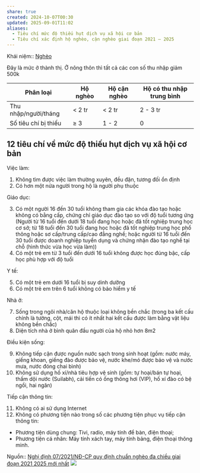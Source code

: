 ```yaml
---
share: true
created: 2024-10-07T00:30
updated: 2025-09-01T11:02
aliases:
  - Tiêu chí mức độ thiếu hụt dịch vụ xã hội cơ bản
  - Tiêu chí xác định hộ nghèo, cận nghèo giai đoạn 2021 – 2025
---
```

Khái niệm:: [Nghèo](../../../%CE%9E%20Kh%C3%A1i%20ni%E1%BB%87m/Ngh%C3%A8o.md)

Đây là mức ở thành thị. Ở nông thôn thì tất cả các con số thu nhập giảm 500k

| Phân loại            | Hộ nghèo | Hộ cận nghèo | Hộ có thu nhập trung bình |
| -------------------- | -------- | ------------ | ------------------------- |
| Thu nhập/người/tháng | < 2 tr   | < 2 tr       | 2 - 3 tr                  |
| Số tiêu chí bị thiếu | ≥ 3      | 1 - 2        | 0                         |

## 12 tiêu chí về mức độ thiếu hụt dịch vụ xã hội cơ bản
Việc làm:
1. Không tìm được việc làm thường xuyên, đều đặn, tương đối ổn định
2. Có hơn một nửa người trong hộ là người phụ thuộc

Giáo dục:

3. Có một người 16 đến 30 tuổi không tham gia các khóa đào tạo hoặc không có bằng cấp, chứng chỉ giáo dục đào tạo so với độ tuổi tương ứng (Người từ 16 tuổi đến dưới 18 tuổi đang học hoặc đã tốt nghiệp trung học cơ sở; từ 18 tuổi đến 30 tuổi đang học hoặc đã tốt nghiệp trung học phổ thông hoặc sơ cấp/trung cấp/cao đẳng nghề; hoặc người từ 16 tuổi đến 30 tuổi được doanh nghiệp tuyển dụng và chứng nhận đào tạo nghề tại chỗ (hình thức vừa học vừa làm))
4. Có một trẻ em từ 3 tuổi đến dưới 16 tuổi không được học đúng bậc, cấp học phù hợp với độ tuổi 

Y tế:

5. Có một trẻ em dưới 16 tuổi bị suy dinh dưỡng
6. Có một trẻ em trên 6 tuổi không có bảo hiểm y tế

Nhà ở:

7. Sống trong ngôi nhà/căn hộ thuộc loại không bền chắc (trong ba kết cấu chính là tường, cột, mái thì có ít nhất hai kết cấu được làm bằng vật liệu không bền chắc)
8. Diện tích nhà ở bình quân đầu người của hộ nhỏ hơn 8m2

Điều kiện sống:

9. Không tiếp cận được nguồn nước sạch trong sinh hoạt (gồm: nước máy, giếng khoan, giếng đào được bảo vệ, nước khe/mó được bảo vệ và nước mưa, nước đóng chai bình)
10. Không sử dụng hố xí/nhà tiêu hợp vệ sinh (gồm: tự hoại/bán tự hoại, thấm dội nước (Suilabh), cải tiến có ống thông hơi (VIP), hố xí đào có bệ ngồi, hai ngăn) 

Tiếp cận thông tin:

11. Không có ai sử dụng Internet
12. Không có phương tiện nào trong số các phương tiện phục vụ tiếp cận thông tin:
  - Phương tiện dùng chung: Tivi, radio, máy tính để bàn, điện thoại;
  - Phương tiện cá nhân: Máy tính xách tay, máy tính bảng, điện thoại thông minh. 


Nguồn:: [Nghị định 07/2021/NĐ-CP quy định chuẩn nghèo đa chiều giai đoạn 2021 2025 mới nhất](https://thuvienphapluat.vn/van-ban/Van-hoa-Xa-hoi/Nghi-dinh-07-2021-ND-CP-quy-dinh-chuan-ngheo-da-chieu-giai-doan-2021-2025-463908.aspx)
![](https://www.gso.gov.vn/wp-content/uploads/2024/04/image004-1.png) 
